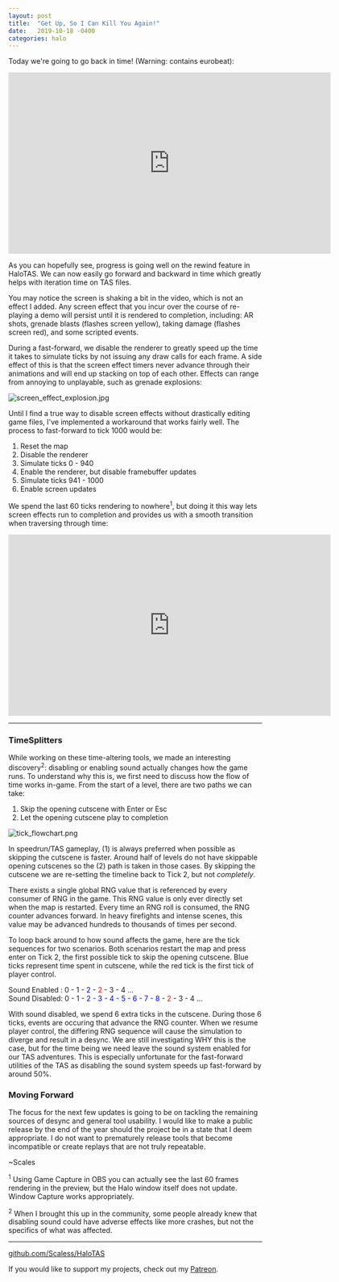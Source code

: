 ```yaml
---
layout: post
title:  "Get Up, So I Can Kill You Again!"
date:   2019-10-18 -0400
categories: halo
---
```


Today we're going to go back in time! (Warning: contains eurobeat):

<iframe width="640" height="360" src="https://www.youtube.com/embed/iyX9cpZZ-AI" frameborder="0" allow="accelerometer; autoplay; encrypted-media; gyroscope; picture-in-picture" allowfullscreen></iframe>

As you can hopefully see, progress is going well on the rewind feature in HaloTAS. We can now easily go forward and backward in time which greatly helps with iteration time on TAS files.

You may notice the screen is shaking a bit in the video, which is not an effect I added. Any screen effect that you incur over the course of re-playing a demo will persist until it is rendered to completion, including: AR shots, grenade blasts (flashes screen yellow), taking damage (flashes screen red), and some scripted events. 

During a fast-forward, we disable the renderer to greatly speed up the time it takes to simulate ticks by not issuing any draw calls for each frame. A side effect of this is that the screen effect timers never advance through their animations and will end up stacking on top of each other. Effects can range from annoying to unplayable, such as grenade explosions:

![screen_effect_explosion.jpg]({{site.baseurl}}/assets/screen_effect_explosion.jpg)

Until I find a true way to disable screen effects without drastically editing game files, I've implemented a workaround that works fairly well. The process to fast-forward to tick 1000 would be:

1. Reset the map
2. Disable the renderer
3. Simulate ticks 0 - 940
4. Enable the renderer, but disable framebuffer updates
5. Simulate ticks 941 - 1000
6. Enable screen updates

We spend the last 60 ticks rendering to nowhere<sup>1</sup>, but doing it this way lets screen effects run to completion and provides us with a smooth transition when traversing through time:

<iframe width="640" height="360" src="https://www.youtube.com/embed/LUNra1tLzT4" frameborder="0" allow="accelerometer; autoplay; encrypted-media; gyroscope; picture-in-picture" allowfullscreen></iframe>

---

### TimeSplitters

While working on these time-altering tools, we made an interesting discovery<sup>2</sup>: disabling or enabling sound actually changes how the game runs. To understand why this is, we first need to discuss how the flow of time works in-game. From the start of a level, there are two paths we can take:

1. Skip the opening cutscene with Enter or Esc
2. Let the opening cutscene play to completion

![tick_flowchart.png]({{site.baseurl}}/assets/tick_flowchart.png)

In speedrun/TAS gameplay, (1) is always preferred when possible as skipping the cutscene is faster. Around half of levels do not have skippable opening cutscenes so the (2) path is taken in those cases. By skipping the cutscene we are re-setting the timeline back to Tick 2, but not *completely*. 

There exists a single global RNG value that is referenced by every consumer of RNG in the game. This RNG value is only ever directly set when the map is restarted. Every time an RNG roll is consumed, the RNG counter advances forward. In heavy firefights and intense scenes, this value may be advanced hundreds to thousands of times per second.

To loop back around to how sound affects the game, here are the tick sequences for two scenarios. Both scenarios restart the map and press enter on Tick 2, the first possible tick to skip the opening cutscene. Blue ticks represent time spent in cutscene, while the red tick is the first tick of player control.

Sound Enabled : 0 - 1 - <span style='color:blue'>2</span> - <span style='color:red'>2</span> - 3 - 4 ... <br>
Sound Disabled: 0 - 1 - <span style='color:blue'>2 - 3 - 4 - 5 - 6 - 7 - 8</span> - <span style='color:red'>2</span> - 3 - 4 ...

With sound disabled, we spend 6 extra ticks in the cutscene. During those 6 ticks, events are occuring that advance the RNG counter. When we resume player control, the differing RNG sequence will cause the simulation to diverge and result in a desync. We are still investigating WHY this is the case, but for the time being we need leave the sound system enabled for our TAS adventures. This is especially unfortunate for the fast-forward utilities of the TAS as disabling the sound system speeds up fast-forward by around 50%. 

### Moving Forward

The focus for the next few updates is going to be on tackling the remaining sources of desync and general tool usability. I would like to make a public release by the end of the year should the project be in a state that I deem appropriate. I do not want to prematurely release tools that become incompatible or create replays that are not truly repeatable.

~Scales

<sup>1</sup> Using Game Capture in OBS you can actually see the last 60 frames rendering in the preview, but the Halo window itself does not update. Window Capture works appropriately.

<sup>2</sup> When I brought this up in the community, some people already knew that disabling sound could have adverse effects like more crashes, but not the specifics of what was affected.

---

[github.com/Scaless/HaloTAS](https://github.com/Scaless/HaloTAS)

If you would like to support my projects, check out my [Patreon](https://www.patreon.com/scalesllc).